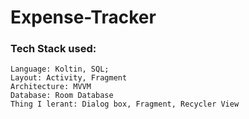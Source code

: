 # Expense-Tracker
### Tech Stack used:
    Language: Koltin, SQL;
    Layout: Activity, Fragment
    Architecture: MVVM
    Database: Room Database
    Thing I lerant: Dialog box, Fragment, Recycler View

